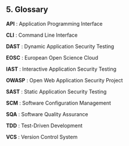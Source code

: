 ## 5. Glossary

__API__
: Application Programming Interface

__CLI__
: Command Line Interface

__DAST__
: Dynamic Application Security Testing

__EOSC__
: European Open Science Cloud

__IAST__
: Interactive Application Security Testing

__OWASP__
: Open Web Application Security Project

__SAST__
: Static Application Security Testing

__SCM__
: Software Configuration Management

__SQA__
: Software Quality Assurance

__TDD__
: Test-Driven Development

__VCS__
: Version Control System
